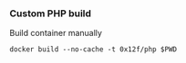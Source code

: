 ### Custom PHP build

Build container manually

```shell script
docker build --no-cache -t 0x12f/php $PWD
```

